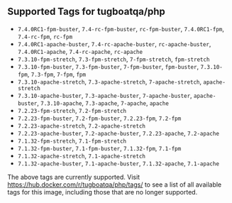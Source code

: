 ## Supported Tags for tugboatqa/php

* `7.4.0RC1-fpm-buster`, `7.4-rc-fpm-buster`, `rc-fpm-buster`, `7.4.0RC1-fpm`, `7.4-rc-fpm`, `rc-fpm`
* `7.4.0RC1-apache-buster`, `7.4-rc-apache-buster`, `rc-apache-buster`, `7.4.0RC1-apache`, `7.4-rc-apache`, `rc-apache`
* `7.3.10-fpm-stretch`, `7.3-fpm-stretch`, `7-fpm-stretch`, `fpm-stretch`
* `7.3.10-fpm-buster`, `7.3-fpm-buster`, `7-fpm-buster`, `fpm-buster`, `7.3.10-fpm`, `7.3-fpm`, `7-fpm`, `fpm`
* `7.3.10-apache-stretch`, `7.3-apache-stretch`, `7-apache-stretch`, `apache-stretch`
* `7.3.10-apache-buster`, `7.3-apache-buster`, `7-apache-buster`, `apache-buster`, `7.3.10-apache`, `7.3-apache`, `7-apache`, `apache`
* `7.2.23-fpm-stretch`, `7.2-fpm-stretch`
* `7.2.23-fpm-buster`, `7.2-fpm-buster`, `7.2.23-fpm`, `7.2-fpm`
* `7.2.23-apache-stretch`, `7.2-apache-stretch`
* `7.2.23-apache-buster`, `7.2-apache-buster`, `7.2.23-apache`, `7.2-apache`
* `7.1.32-fpm-stretch`, `7.1-fpm-stretch`
* `7.1.32-fpm-buster`, `7.1-fpm-buster`, `7.1.32-fpm`, `7.1-fpm`
* `7.1.32-apache-stretch`, `7.1-apache-stretch`
* `7.1.32-apache-buster`, `7.1-apache-buster`, `7.1.32-apache`, `7.1-apache`

The above tags are currently supported. Visit https://hub.docker.com/r/tugboatqa/php/tags/ to see a list of all available tags for this image, including those that are no longer supported.
